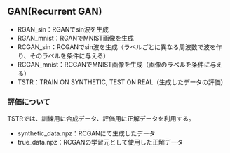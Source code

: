 GAN(Recurrent GAN)
---
- RGAN_sin：RGANでsin波を生成
- RGAN_mnist：RGANでMNIST画像を生成
- RCGAN_sin：RCGANでsin波を生成（ラベルごとに異なる周波数で波を作り、そのラベルを条件に与える）
- RCGAN_mnist：RCGANでMNIST画像を生成（画像のラベルを条件に与える）
- TSTR：TRAIN ON SYNTHETIC, TEST ON REAL（生成したデータの評価）

### 評価について
TSTRでは、訓練用に合成データ、評価用に正解データを利用する。
- synthetic_data.npz：RCGANにて生成したデータ
- true_data.npz：RCGANの学習元として使用した正解データ
